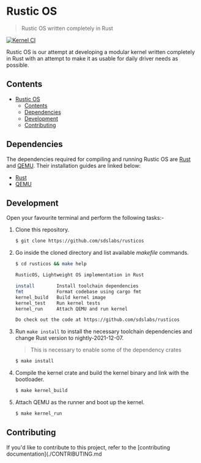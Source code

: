 # Rustic OS
> Rustic OS written completely in Rust

[![Kernel CI](https://github.com/sdslabs/rusticos/actions/workflows/kernel.yaml/badge.svg)](https://github.com/sdslabs/rusticos/actions/workflows/kernel.yaml)

Rustic OS is our attempt at developing a modular kernel written completely in Rust with an attempt to make it as usable for daily driver needs as possible.

## Contents

- [Rustic OS](#rustic-os)
  - [Contents](#contents)
  - [Dependencies](#dependencies)
  - [Development](#development)
  - [Contributing](#contributing)

## Dependencies

The dependencies required for compiling and running Rustic OS are [Rust](https://www.rust-lang.org/) and [QEMU](https://www.qemu.org/). Their installation guides are linked below:

* [Rust](https://www.rust-lang.org/tools/install)
* [QEMU](https://www.qemu.org/download/)

## Development

Open your favourite terminal and perform the following tasks:-

1. Clone this repository.

    ```bash
    $ git clone https://github.com/sdslabs/rusticos
    ```

1. Go inside the cloned directory and list available *makefile* commands.

    ```bash
    $ cd rusticos && make help

    RusticOS, Lightweight OS implementation in Rust

    install        Install toolchain dependencies
    fmt            Format codebase using cargo fmt
    kernel_build   Build kernel image
    kernel_test    Run kernel tests
    kernel_run     Attach QEMU and run kernel

    Do check out the code at https://github.com/sdslabs/rusticos
    ```

1. Run `make install` to install the necessary toolchain dependencies and change Rust version to nightly-2021-12-07.

    > This is necessary to enable some of the dependency crates

    ```bash
    $ make install
    ```

1. Compile the kernel crate and build the kernel binary and link with the bootloader.

    ```bash
    $ make kernel_build
    ```

1. Attach QEMU as the runner and boot up the kernel.

    ```bash
    $ make kernel_run
    ```

## Contributing

If you'd like to contribute to this project, refer to the [contributing documentation](./CONTRIBUTING.md